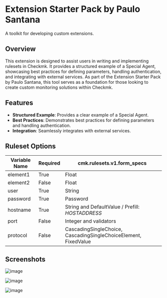 # Extension Starter Pack by Paulo Santana
A toolkit for developing custom extensions.

## Overview
This extension is designed to assist users in writing and implementing rulesets in Checkmk. It provides a structured example of a Special Agent, showcasing best practices for defining parameters, handling authentication, and integrating with external services. As part of the Extension Starter Pack by Paulo Santana, this tool serves as a foundation for those looking to create custom monitoring solutions within Checkmk.

## Features
- **Structured Example**: Provides a clear example of a Special Agent.
- **Best Practices**: Demonstrates best practices for defining parameters and handling authentication.
- **Integration**: Seamlessly integrates with external services.

## Ruleset Options
| Variable Name | Required | cmk.rulesets.v1.form_specs                          |
|---------------|----------|-----------------------------------------------------|
| element1      | True     | Float                                               |
| element2      | False    | Float                                               |
| user          | True     | String                                              |
| password      | True     | Password                  |
| hostname      | True     | String and DefaultValue / Prefill: $HOSTADDRESS$    |
| port          | False    | Integer and validators                              |
| protocol      | False    | CascadingSingleChoice, CascadingSingleChoiceElement, FixedValue |

## Screenshots

![image](https://github.com/user-attachments/assets/fdc1a5f1-435b-4a6c-af8a-36a22c5761f4)




![image](https://github.com/user-attachments/assets/3b37481e-5fb0-4c13-afe9-1fbd71293ac2)


![image](https://github.com/user-attachments/assets/aa04876c-a402-4633-9c4c-63fdd272df82)

